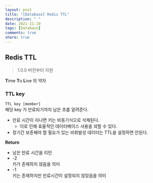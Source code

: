 ```yaml
---
layout: post
title: "[Database] Redis TTL"
description: " "
date: 2021-11-19
tags: [Database]
comments: true
share: true
---
```


## Redis TTL
> 1.0.0 버전부터 지원

**T**ime **T**o **L**ive 의 약자 

### TTL key
```TTL key [member]```  
해당 key 가 만료되기까지 남은 초를 알려준다.
* 만료 시간이 지나면 키는 비동기식으로 삭제된다.
    * 이로 인해 효율적인 데이터베이스 사용을 꾀할 수 있다.
* 장기간 보존해야 할 필요가 있는 비휘발성 데이터는 TTL을 설정하면 안된다.

**Return**  
* 남은 만료 시간을 리턴
* -2  
 키가 존재하지 않음을 의미
* -1  
 키는 존재하지만 만료시간이 설정되지 않았음을 의미